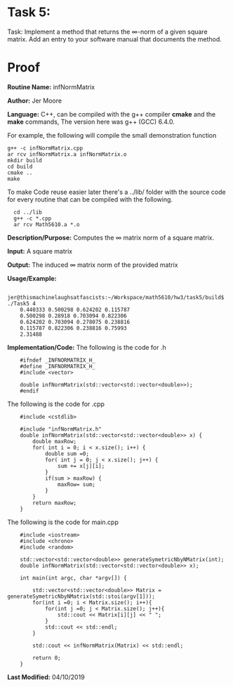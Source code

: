 # Task 5:
Task: Implement a method that returns the ∞-norm of a given square matrix. Add an entry to your software manual that documents the method.
# Proof

**Routine Name:**          infNormMatrix

**Author:** Jer Moore

**Language:** C++, can be compiled with the g++ compiler **cmake** and the **make** commands, The version here was g++ (GCC) 6.4.0.

For example, the following will compile the small demonstration function

    g++ -c infNormMatrix.cpp
	ar rcv infNormMatrix.a infNormMatrix.o
	mkdir build
	cd build
	cmake ..
	make

  To make Code reuse easier later there's a ../lib/ folder with the source code for every routine that can be compiled with the following.

      cd ../lib
      g++ -c *.cpp
      ar rcv Math5610.a *.o

**Description/Purpose:** Computes the ∞ matrix norm of a square matrix.

**Input:** A square matrix

**Output:** The induced ∞ matrix norm of the provided matrix


**Usage/Example:**

		jer@thismachinelaughsatfascists:~/Workspace/math5610/hw3/task5/build$ ./Task5 4
		0.440333 0.500298 0.624202 0.115787 
		0.500298 0.28918 0.703094 0.822306 
		0.624202 0.703094 0.278075 0.238816 
		0.115787 0.822306 0.238816 0.75993 
		2.31488

**Implementation/Code:** The following is the code for .h
		
		#ifndef _INFNORMATRIX_H_
		#define _INFNORMATRIX_H_
		#include <vector>

		double infNormMatrix(std::vector<std::vector<double>>);
		#endif


The following is the code for .cpp

		#include <cstdlib>

		#include "infNormMatrix.h" 
		double infNormMatrix(std::vector<std::vector<double>> x) {
			double maxRow;
			for( int i = 0; i < x.size(); i++) {
				double sum =0;
				for( int j = 0; j < x.size(); j++) {
					sum += x[j][i];
				}
				if(sum > maxRow) {
					maxRow= sum;
				}
			}
			return maxRow;
		}



The following is the code for main.cpp

		#include <iostream>
		#include <chrono>
		#include <random>

		std::vector<std::vector<double>> generateSymetricNbyNMatrix(int);
		double infNormMatrix(std::vector<std::vector<double>> x);

		int main(int argc, char *argv[]) {

			std::vector<std::vector<double>> Matrix = generateSymetricNbyNMatrix(std::stoi(argv[1]));
			for(int i =0; i < Matrix.size(); i++){
				for(int j =0; j < Matrix.size(); j++){
					std::cout << Matrix[i][j] << " ";
				}
				std::cout << std::endl;
			}
				
			std::cout << infNormMatrix(Matrix) << std::endl;
			
			return 0;
		}



**Last Modified:** 04/10/2019


